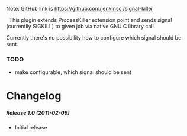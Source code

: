 Note: GitHub link is <https://github.com/jenkinsci/signal-killer>

  This plugin extends ProcessKiller extension point and sends signal
(currentlly SIGKILL) to given job via native GNU C library call.   

  
Currently there's no possibility how to configure which signal should be
sent. 

### TODO

-   make configurable, which signal should be sent 

# Changelog

##### Release 1.0 (2011-02-09)

-   Initial release

  
